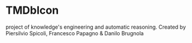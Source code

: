 # TMDbIcon
project of knowledge's engineering and automatic reasoning. Created by Piersilvio Spicoli, Francesco Papagno &amp; Danilo Brugnola

